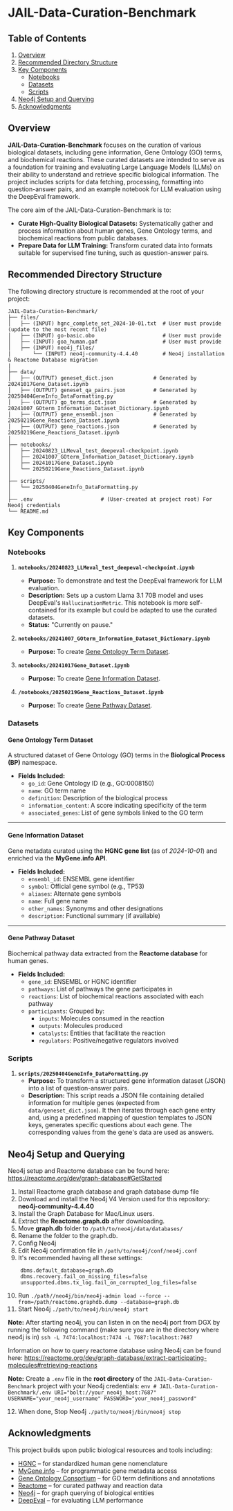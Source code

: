 # JAIL-Data-Curation-Benchmark
## Table of Contents
1.  [Overview](#overview)
2.  [Recommended Directory Structure](#recommended-directory-structure)
3.  [Key Components](#key-components)
    *   [Notebooks](#notebooks)
    *   [Datasets](#datasets)
    *   [Scripts](#scripts)
4.  [Neo4j Setup and Querying](#neo4j-setup-and-querying)
5.  [Acknowledgments](#acknowledgments)

## Overview
**JAIL-Data-Curation-Benchmark** focuses on the curation of various biological datasets, including gene information, Gene Ontology (GO) terms, and biochemical reactions. These curated datasets are intended to serve as a foundation for training and evaluating Large Language Models (LLMs) on their ability to understand and retrieve specific biological information. The project includes scripts for data fetching, processing, formatting into question-answer pairs, and an example notebook for LLM evaluation using the DeepEval framework.

The core aim of the JAIL-Data-Curation-Benchmark is to:
*   **Curate High-Quality Biological Datasets:** Systematically gather and process information about human genes, Gene Ontology terms, and biochemical reactions from public databases.
*   **Prepare Data for LLM Training:** Transform curated data into formats suitable for supervised fine tuning, such as question-answer pairs.

## Recommended Directory Structure
The following directory structure is recommended at the root of your project:
```
JAIL-Data-Curation-Benchmark/
├── files/                
│   ├── (INPUT) hgnc_complete_set_2024-10-01.txt  # User must provide (update to the most recent file)
│   ├── (INPUT) go-basic.obo                      # User must provide
│   ├── (INPUT) goa_human.gaf                     # User must provide
│   ├── (INPUT) neo4j_files/
|       └── (INPUT) neo4j-community-4.4.40        # Neo4j installation & Reactome Database migration
|        
├── data/
│   ├── (OUTPUT) geneset_dict.json             # Generated by 20241017Gene_Dataset.ipynb
│   ├── (OUTPUT) geneset_qa_pairs.json         # Generated by 20250404GeneInfo_DataFormatting.py
│   ├── (OUTPUT) go_terms_dict.json            # Generated by 20241007_GOterm_Information_Dataset_Dictionary.ipynb
│   ├── (OUTPUT) gene_ensembl.json             # Generated by 20250219Gene_Reactions_Dataset.ipynb
│   ├── (OUTPUT) gene_reactions.json           # Generated by 20250219Gene_Reactions_Dataset.ipynb
│
├── notebooks/
│   ├── 20240823_LLMeval_test_deepeval-checkpoint.ipynb
│   ├── 20241007_GOterm_Information_Dataset_Dictionary.ipynb
│   ├── 20241017Gene_Dataset.ipynb
│   └── 20250219Gene_Reactions_Dataset.ipynb 
│
├── scripts/
│   └── 20250404GeneInfo_DataFormatting.py
│
├── .env                      # (User-created at project root) For Neo4j credentials
└── README.md
```
## Key Components
### Notebooks
1. **`notebooks/20240823_LLMeval_test_deepeval-checkpoint.ipynb`**
    *   **Purpose:** To demonstrate and test the DeepEval framework for LLM evaluation.
    *   **Description:** Sets up a custom Llama 3.1 70B model and uses DeepEval's `HallucinationMetric`. This notebook is more self-contained for its example but could be adapted to use the curated datasets.
    *   **Status:** "Currently on pause."

2. **`notebooks/20241007_GOterm_Information_Dataset_Dictionary.ipynb`**
    *   **Purpose:** To create [Gene Ontology Term Dataset](#gene-ontology-term-dataset).

3. **`notebooks/20241017Gene_Dataset.ipynb`**
    *   **Purpose:** To create [Gene Information Dataset](#gene-information-dataset).

4. **`/notebooks/20250219Gene_Reactions_Dataset.ipynb`**
    *   **Purpose:** To create [Gene Pathway Dataset](#gene-pathway-dataset).

### Datasets
#### Gene Ontology Term Dataset

A structured dataset of Gene Ontology (GO) terms in the **Biological Process (BP)** namespace.

- **Fields Included:**
  - `go_id`: Gene Ontology ID (e.g., GO:0008150)
  - `name`: GO term name
  - `definition`: Description of the biological process
  - `information_content`: A score indicating specificity of the term
  - `associated_genes`: List of gene symbols linked to the GO term

---

#### Gene Information Dataset

Gene metadata curated using the **HGNC gene list** (as of *2024-10-01*) and enriched via the **MyGene.info API**.

- **Fields Included:**
  - `ensembl_id`: ENSEMBL gene identifier
  - `symbol`: Official gene symbol (e.g., TP53)
  - `aliases`: Alternate gene symbols
  - `name`: Full gene name
  - `other_names`: Synonyms and other designations
  - `description`: Functional summary (if available)

---

#### Gene Pathway Dataset

Biochemical pathway data extracted from the **Reactome database** for human genes.

- **Fields Included:**
  - `gene_id`: ENSEMBL or HGNC identifier
  - `pathways`: List of pathways the gene participates in
  - `reactions`: List of biochemical reactions associated with each pathway
  - `participants`: Grouped by:
    - `inputs`: Molecules consumed in the reaction
    - `outputs`: Molecules produced
    - `catalysts`: Entities that facilitate the reaction
    - `regulators`: Positive/negative regulators involved

### Scripts
1.  **`scripts/20250404GeneInfo_DataFormatting.py`**
    *   **Purpose:** To transform a structured gene information dataset (JSON) into a list of question-answer pairs.
    *   **Description:** This script reads a JSON file containing detailed information for multiple genes (expected from `data/geneset_dict.json`). It then iterates through each gene entry and, using a predefined mapping of question templates to JSON keys, generates specific questions about each gene. The corresponding values from the gene's data are used as answers.

## Neo4j Setup and Querying

Neo4j setup and Reactome database can be found here: https://reactome.org/dev/graph-database#GetStarted

1. Install Reactome graph database and graph database dump file
2. Download and install the Neo4j V4
        Version used for this repository: **neo4j-community-4.4.40**
3. Install the Graph Database for Mac/Linux users.
4. Extract the **Reactome.graph.db** after downloading.
5. Move **graph.db** folder to ``/path/to/neo4j/data/databases/``
6. Rename the folder to the graph.db.
7. Config Neo4j
8. Edit Neo4j confirmation file in ``/path/to/neo4j/conf/neo4j.conf``
9. It's recommended having all these settings:
```
    dbms.default_database=graph.db
    dbms.recovery.fail_on_missing_files=false
    unsupported.dbms.tx_log.fail_on_corrupted_log_files=false
```
10. Run ``./path//neo4j/bin/neo4j-admin load --force --from=/path/reactome.graphdb.dump --database=graph.db``
11. Start Neo4j ``./path/to/neo4j/bin/neo4j start``

**Note:** After starting neo4j, you can listen in on the neo4j port from DGX by running the following command (make sure you are in the directory where neo4j is in)
``ssh -L 7474:localhost:7474 -L 7687:localhost:7687``

Information on how to query reactome database using Neo4j can be found here: https://reactome.org/dev/graph-database/extract-participating-molecules#retrieving-reactions

**Note:** Create a `.env` file in the **root directory** of the `JAIL-Data-Curation-Benchmark` project with your Neo4j credentials:
        ```env
        # JAIL-Data-Curation-Benchmark/.env
        URI="bolt://your_neo4j_host:7687"
        USERNAME="your_neo4j_username"
        PASSWORD="your_neo4j_password"
        ```

12. When done, Stop Neo4j ``./path/to/neo4j/bin/neo4j stop``

## Acknowledgments

This project builds upon public biological resources and tools including:

- [HGNC](https://www.genenames.org/) – for standardized human gene nomenclature
- [MyGene.info](https://mygene.info/) – for programmatic gene metadata access
- [Gene Ontology Consortium](http://geneontology.org/) – for GO term definitions and annotations
- [Reactome](https://reactome.org/) – for curated pathway and reaction data
- [Neo4j](https://neo4j.com/) – for graph querying of biological entities
- [DeepEval](https://github.com/confident-ai/deepeval) – for evaluating LLM performance






